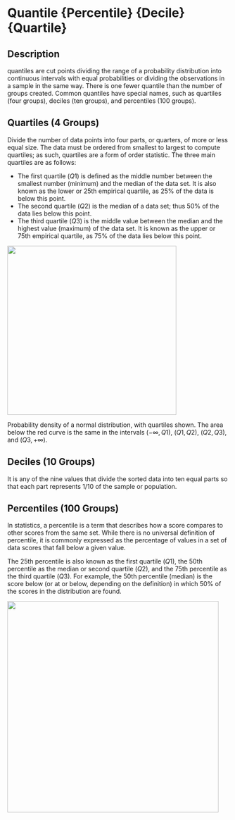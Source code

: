 # Quantile {Percentile} {Decile} {Quartile}

## Description

quantiles are cut points dividing the range of a probability distribution into continuous intervals with equal probabilities or dividing the observations in a sample in the same way.
There is one fewer quantile than the number of groups created.
Common quantiles have special names, such as quartiles (four groups), deciles (ten groups), and percentiles (100 groups).

## Quartiles (4 Groups)

Divide the number of data points into four parts, or quarters, of more or less equal size.
The data must be ordered from smallest to largest to compute quartiles; as such, quartiles are a form of order statistic.
The three main quartiles are as follows:

- The first quartile ($Q1$) is defined as the middle number between the smallest number (minimum) and the median of the data set. It is also known as the lower or 25th empirical quartile, as 25% of the data is below this point.
- The second quartile ($Q2$) is the median of a data set; thus 50% of the data lies below this point.
- The third quartile ($Q3$) is the middle value between the median and the highest value (maximum) of the data set. It is known as the upper or 75th empirical quartile, as 75% of the data lies below this point.

<img src="image1.png" style="width:4in" />

Probability density of a normal distribution, with quartiles shown.
The area below the red curve is the same in the intervals $(-\infty, Q1)$, $(Q1, Q2)$, $(Q2, Q3)$, and $(Q3, +\infty)$.

## Deciles (10 Groups)

It is any of the nine values that divide the sorted data into ten equal parts so that each part represents 1/10 of the sample or population.

## Percentiles (100 Groups)

In statistics, a percentile is a term that describes how a score compares to other scores from the same set.
While there is no universal definition of percentile, it is commonly expressed as the percentage of values in a set of data scores that fall below a given value.

The 25th percentile is also known as the first quartile ($Q1$), the 50th percentile as the median or second quartile ($Q2$), and the 75th percentile as the third quartile ($Q3$).
For example, the 50th percentile (median) is the score below (or at or below, depending on the definition) in which 50% of the scores in the distribution are found.

<img src="image2.png" style="width:5in" />
